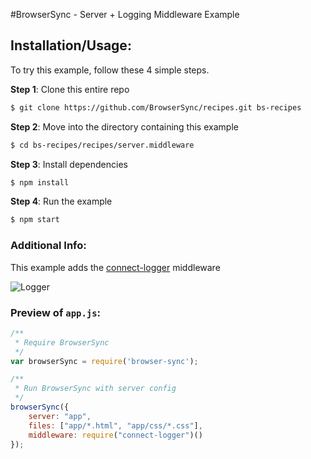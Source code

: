 #BrowserSync - Server + Logging Middleware Example

## Installation/Usage:

To try this example, follow these 4 simple steps. 

**Step 1**: Clone this entire repo
```bash
$ git clone https://github.com/BrowserSync/recipes.git bs-recipes
```

**Step 2**: Move into the directory containing this example
```bash
$ cd bs-recipes/recipes/server.middleware
```

**Step 3**: Install dependencies
```bash
$ npm install
```

**Step 4**: Run the example
```bash
$ npm start
```

### Additional Info:



This example adds the [connect-logger](https://www.npmjs.com/package/connect-logger) middleware

![Logger](http://f.cl.ly/items/3i2G451L3O3R182b3p14/Screen%20Shot%202015-02-18%20at%2016.02.59.png)

### Preview of `app.js`:
```js
/**
 * Require BrowserSync
 */
var browserSync = require('browser-sync');

/**
 * Run BrowserSync with server config
 */
browserSync({
    server: "app",
    files: ["app/*.html", "app/css/*.css"],
    middleware: require("connect-logger")()
});
```

